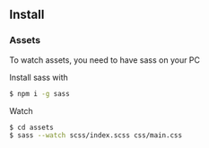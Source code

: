 ## Install

 ### Assets
To watch assets, you need to have sass on your PC

Install sass with

```bash
$ npm i -g sass
```

Watch
```bash
$ cd assets
$ sass --watch scss/index.scss css/main.css
```